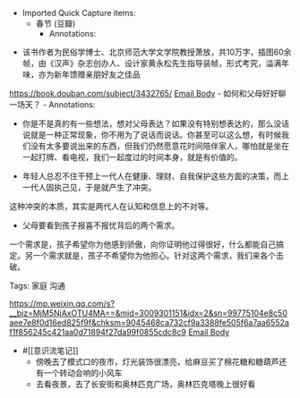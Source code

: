 - Imported Quick Capture items:
    - 春节 (豆瓣)
        - Annotations:

* 该书作者为民俗学博士、北京师范大学文学院教授萧放，共10万字，插图60余帧，由《汉声》杂志创办人、设计家黄永松先生指导装帧，形式考究，溢满年味，亦为新年馈赠亲朋好友之佳品



https://book.douban.com/subject/3432765/ [Email Body](https://files.todoist.com/54wYzI9BwXQCnlM7bT8Rmo6zvol7eWTOfaWgAjRgJNdPkm00BYE0kkpf2tQpNjyH/by/21878347/as/file.html)
    - 如何和父母好好聊一场天？
        - Annotations:

* 你是不是真的有一些想法，想对父母表达？如果没有特别想表达的，那么没话说就是一种正常现象，你不用为了说话而说话。你甚至可以这么想，有时候我们没有太多要说出来的东西，但我们仍然愿意花时间陪伴家人，哪怕就是坐在一起打牌、看电视，我们一起度过的时间本身，就是有价值的。

* 年轻人总忍不住干预上一代人在健康、理财、自我保护这些方面的决策，而上一代人固执己见，于是就产生了冲突。

这种冲突的本质，其实是两代人在认知和信息上的不对等。

* 父母要看到孩子报喜不报忧背后的两个需求。

一个需求是，孩子希望你为他感到骄傲，向你证明他过得很好，什么都能自己搞定。另一个需求就是，孩子不希望你为他担心。针对这两个需求，我们来各个击破。

Tags: 家庭 沟通



https://mp.weixin.qq.com/s?__biz=MjM5NjAxOTU4MA==&mid=3009301151&idx=2&sn=99775104e8c50aee7e8f0d16ed825f9f&chksm=9045468ca732cf9a3388fe505f6a7aa6552af1f856245c421aa0d71894f27da99f0855cdc8c9 [Email Body](https://files.todoist.com/tOTu9NCzYAzVQoLJkm8ZW2AMQO4ptpcvYh-jDU0Erz15zj5w77pPXB_TyNhldhix/by/21878347/as/file.html)
- #[[意识流笔记]]
    - 傍晚去了模式口的夜市，灯光装饰很漂亮，给麻豆买了棉花糖和糖葫芦还有一个转动会响的小风车
    - 去看夜景，去了长安街和奥林匹克广场，奥林匹克塔晚上很好看
